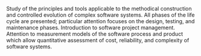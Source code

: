 Study of the principles and tools applicable to the methodical construction and controlled evolution of complex software systems. All phases of the life cycle are presented; particular attention focuses on the design, testing, and maintenance phases. Introduction to software project management. Attention to measurement models of the software process and product which allow quantitative assessment of cost, reliability, and complexity of software systems.
